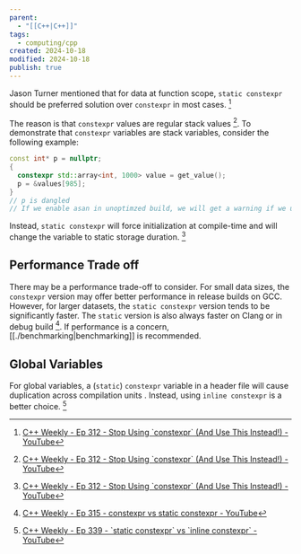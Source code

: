 ```yaml
---
parent:
  - "[[C++|C++]]"
tags:
  - computing/cpp
created: 2024-10-18
modified: 2024-10-18
publish: true
---
```

Jason Turner mentioned that for data at function scope, `static constexpr` should be preferred solution over `constexpr` in most cases. [^1] 

The reason is that `constexpr` values are regular stack values [^1]. To demonstrate that `constexpr` variables are stack variables, consider the following example:

```cpp
const int* p = nullptr;
{
  constexpr std::array<int, 1000> value = get_value();
  p = &values[985];
}
// p is dangled
// If we enable asan in unoptimzed build, we will get a warning if we use p here
```

Instead, `static constexpr` will force initialization at compile-time and will change the variable to static storage duration. [^1]

## Performance Trade off

There may be a performance trade-off to consider. For small data sizes, the `constexpr` version may offer better performance in release builds on GCC. However, for larger datasets, the `static constexpr` version tends to be significantly faster. The `static` version is also always faster on Clang or in debug build  [^2]. If performance is a concern, [[./benchmarking|benchmarking]] is recommended.

## Global Variables
For global variables, a (`static`) `constexpr` variable in a header file will cause duplication across compilation units . Instead, using `inline constexpr` is a better choice. [^3]

[^1]: [C++ Weekly - Ep 312 - Stop Using \`constexpr\` (And Use This Instead!) - YouTube](https://www.youtube.com/watch?v=4pKtPWcl1Go)
[^2]: [C++ Weekly - Ep 315 - constexpr vs static constexpr - YouTube](https://www.youtube.com/watch?v=IDQ0ng8RIqs)
[^3]: [C++ Weekly - Ep 339 - \`static constexpr\` vs \`inline constexpr\` - YouTube](https://www.youtube.com/watch?v=QVHwOOrSh3w)
